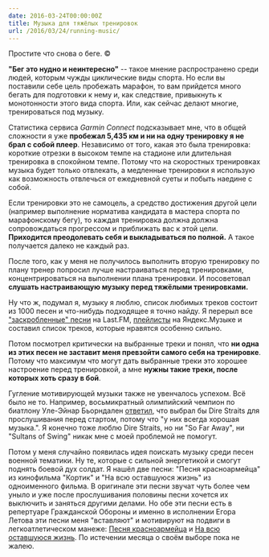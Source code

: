 ```yaml
---
date: 2016-03-24T00:00:00Z
title: Музыка для тяжёлых тренировок
url: /2016/03/24/running-music/
---
```


Простите что снова о беге. ©

**"Бег это нудно и неинтересно"** -- такое мнение распространено среди людей,
которым чужды циклические виды спорта. Но если вы поставили себе цель пробежать
марафон, то вам прийдется много бегать для подготовки к нему и, как следствие,
привыкнуть к монотонности этого вида спорта. Или, как сейчас делают многие,
тренироваться под музыку.

Статистика сервиса *Garmin Connect* подсказывает мне, что в общей сложности я
уже **пробежал 5,435 км и ни на одну тренировку я не брал с собой плеер**.
Независимо от того, какая это была тренировка: короткие отрезки в высоком темпе
на стадионе или длительная тренировка в спокойном темпе. Потому что на
скоростных тренировках музыка будет только отвлекать, а медленные тренировки я
использую как возможность отвлечься от ежедневной суеты и побыть наедине с
собой.

Если тренировки это не самоцель, а средство достижения другой цели (например
выполнение норматива кандидата в мастера спорта по марафонскому бегу), то каждая
тренировка должна должна сопровождаться прогрессом и приближать вас к этой цели.
**Приходится преодолевать себя и выкладываться по полной.** А такое получается
далеко не каждый раз.

После того, как у меня не получилось выполнить вторую тренировку по плану тренер
попросил лучше настраиваться перед тренировками, концентрироваться на выполнении
плана тренировки. И посоветовал **слушать настраивающую музыку перед тяжёлыми
тренировками.**

Ну что ж, подумал я, музыку я люблю, список любимых треков состоит из 1000 песен
и что-нибудь подходящее я точно найду. Я перерыл все ["заскробленные"
песни](http://www.last.fm/ru/user/estetus) на Last.FM,
[плейлисты](https://music.yandex.ru/users/ligurio/playlists) на Яндекс.Музыке и
составил список треков, которые нравятся особенно сильно.

Потом посмотрел критически на выбранные треки и понял, что **ни одна из этих песен
не заставит меня превзойти самого себя на тренировке**. Потому что максимум что
могут дать выбранные треки это хорошее настроение перед тренировкой, а мне **нужны
такие треки, после которых хоть сразу в бой**.

Гугление  мотивирующей музыки также не увенчалось успехом. Вcё было не то.
Например, восьмикратный олимпийский чемпион по биатлону Уле-Эйнар Бьорндален
[ответил](http://the-challenger.ru/challenge/10-pesen-vdohnovlyayuschih-sportsmenov-na-podvigi-mirovye-rekordy/),
что выбрал бы Dire Straits для прослушивания перед стартом, потому что "у них
всегда хорошая музыка.". Я конечно тоже люблю Dire Straits, но ни "So Far Away",
ни "Sultans of Swing" никак мне с моей проблемой не помогут.

Потом у меня случайно появилась идея поискать музыку среди песен военной
тематики. Ну те, которые с сильной энергетикой и  cмогут поднять боевой дух
солдат. Я нашёл две песни: "Песня красноармейца" из кинофильма "Кортик" и "На
всю оставшуюся жизнь" из одноименного фильма. В оригинале эти песни звучат чуть
более чем уныло и уже после прослушивания половины песни хочется их выключить и
заняться другими делами. Но обе эти песни есть в репертуаре Гражданской Обороны
и именно в исполнении Егора Летова эти песни меня "вставляют" и мотивируют на
подвиги в легкоатлетическом манеже: [Песня
красноармейца](https://www.youtube.com/watch?v=_71KrRG7sS8) и [На всю оставшуюся
жизнь](https://www.youtube.com/watch?v=M6gkduytOmo).  По истечении месяца о
своём выборе пока не жалею.

<!--
- [Vanessa Mae - Red Hot](http://www.youtube.com/watch?v=7bDNJAzREQY)
- Reaktor Productions - [Can't slow down](http://www.youtube.com/watch?v=F18vzszI4bU)
- Martin Garrix - [Animals](http://www.youtube.com/watch?v=gCYcHz2k5x0)
- [Survivor - Eye Of The Tiger](http://www.youtube.com/watch?v=btPJPFnesV4)
или девятую симфонию Людвига Бетховена в исполнении оркестра
под руководством Артура Тосканини (http://rutracker.org/forum/viewtopic.php?t=1743827).

Получился такой треклист:
- Freaks - Timmy Trumpet, Savage, Savage
- [Reaktor Productions - Can't slow down](http://www.youtube.com/watch?v=F18vzszI4bU)
- [Martin Garrix - Animals](http://www.youtube.com/watch?v=gCYcHz2k5x0)
- [Survivor - Eye Of The Tiger](http://www.youtube.com/watch?v=btPJPFnesV4)
- [The Prodigy - Thunder](http://www.youtube.com/watch?v=-91xG7scrDs)
- [Ночные Снайперы - Актриса](https://www.youtube.com/watch?v=8aBItZQt8ws)
- [Элизиум - Три белых коня](https://www.youtube.com/watch?v=pVDSjFioMBE)
- [Reel Big Fish - Everything Sucks](https://www.youtube.com/watch?v=ALHybzqaWwg)
- [Ace of Base - Beautiful Life](https://www.youtube.com/watch?v=wh-07BzfgYY)
- [Дистемпер - Мечта](https://www.youtube.com/watch?v=oEBeHSuu4fI)
- [Spitfire - Буратино](https://www.youtube.com/watch?v=fK4NLQqsw9g)
- Tony Anderson - Eyes Wide Open ([Московский марафон 2015](https://www.youtube.com/watch?v=XBeOIUsgj1o))
- [Московский марафон - 2013](https://www.youtube.com/watch?v=tpvw21Wk-Yk)
- [Московский марафон - 2014](https://www.youtube.com/watch?v=OfnvY6okHRs)
- [Vanessa Mae - Red Hot](http://www.youtube.com/watch?v=7bDNJAzREQY)
- [Thomas Bergersen, Two Steps from Hell - Heart of Courage](http://www.youtube.com/watch?v=XYKUeZQbMF0)
- [Sophie Ellis-Bextor - China Heart](http://www.youtube.com/watch?v=o6GAaXquuQk)
- me first and the gimme gimmes Sweet Caroline
- Me First And The Gimme Gimmes I Believe I Can Fly
- Me First And The Gimme Gimmes I Will Survive
- Me First And The Gimme Gimmes Wild World
- Me First And The Gimme Gimmes All My Lovin'
- Me First And The Gimme Gimmes I'll Be There
- Me First And The Gimme Gimmes Where Do Broken Hearts Go
- Me First And The Gimme Gimmes Rocket Man
- Me First And The Gimme Gimmes Uptown Girl
- Me First And The Gimme Gimmes I Am A Rock
- Полет на дельтаплане Приключения Электроников
- Apocalyptica — Faraway Vol. 2
- Daft Punk — Around the World
- Secret Garden — Adagio
- Хуй Забей — Подмога
- System of a Down — B.Y.O.B.
- Rise Against — Prayer of the Refugee
- Nightwish — Wishmaster
- Кино — Группа крови
- Кино — Звезда по имени Солнце
- Carl Orff — Carmina Burana
- Clawfinger — Biggest & The Best
- Sophie Ellis-Bextor — Groovejet (If This Ain't Love)
- Сплин — Всадник
- Dire Straits — So Far Away
- 2CELLOS — The Resistance
- Rammstein — Keine Lust
- Apocalyptica - Heat
- Vanessa-Mae — Red Hot [Symphonic Mix]
- Dire Straits — Sultans of Swing
- Dire Straits — Brothers in Arms
- Die Apokalyptischen Reiter — Dschinghis Khan
- Die Apokalyptischen Reiter — Seid Willkommen
- Die Apokalyptischen Reiter — Wahnsinn
- "Reaktor Productions - Can't Slow Down" из [Race The Tube](https://www.youtube.com/watch?v=PH_Z8Ghuq6E)
- "Martin Garrix - Animals" c Мюнхенского забега на 10 км.
-->

